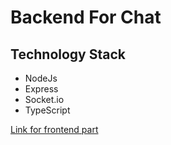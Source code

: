 # Backend For Chat

## Technology Stack

- NodeJs
- Express
- Socket.io
- TypeScript

[Link for frontend part](https://github.com/sezardino/chat-client)
